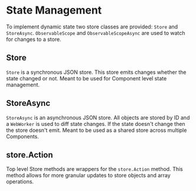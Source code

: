 <script type="text/javascript" src="../scripts/docHelpers.js"></script>

# State Management
To implement dynamic state two store classes are provided: `Store` and `StoreAsync`. `ObservableScope` and `ObservableScopeAsync` are used to watch for changes to a store.
## Store
`Store` is a synchronous JSON store. This store emits changes whether the state changed or not. Meant to be used for Component level state management.
<div class="example" id="storeBasic">
</div> 
<script type="text/javascript">
    CreateSample("storeBasic");
</script>

## StoreAsync
`StoreAsync` is an asynchronous JSON store. All objects are stored by ID and a `WebWorker` is used to diff state changes. If the state doesn't change then the store doesn't emit. Meant to be used as a shared store across multiple Components.
<div class="example" id="storeAsyncBasic">
</div> 
<script type="text/javascript">
    CreateSample("storeAsyncBasic"); 
</script>

## store.Action
Top level Store methods are wrappers for the `store.Action` method. This method allows for more granular updates to store objects and array operations.

<div class="example" id="storeActionBasic">
</div> 
<script type="text/javascript">
    CreateSample("storeActionBasic"); 
</script>